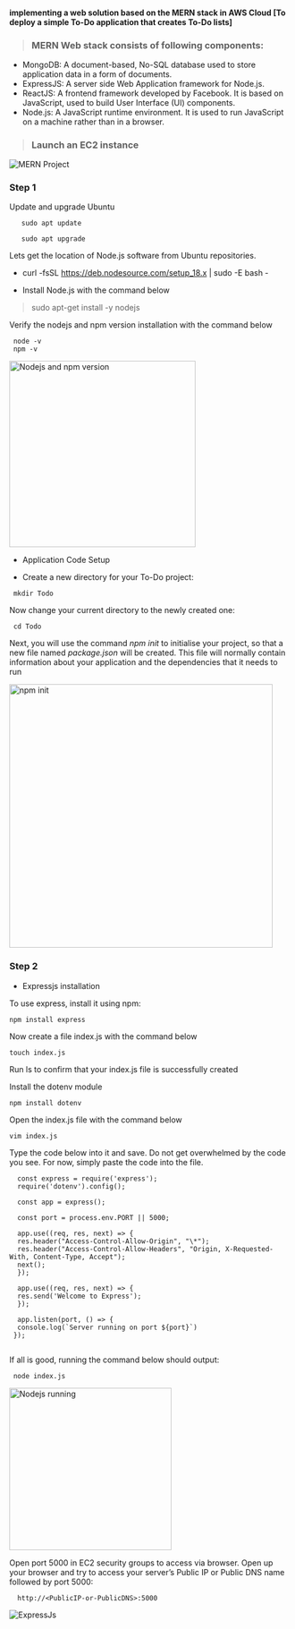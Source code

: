 #### implementing a web solution based on the MERN stack in AWS Cloud [To deploy a simple To-Do application that creates To-Do lists]

> ### MERN Web stack consists of following components:
* MongoDB: A document-based, No-SQL database used to store application data in a form of documents.
* ExpressJS: A server side Web Application framework for Node.js.
* ReactJS: A frontend framework developed by Facebook. It is based on JavaScript, used to build User Interface (UI) components.
* Node.js: A JavaScript runtime environment. It is used to run JavaScript on a machine rather than in a browser.

> ### Launch an EC2 instance
 
 ![MERN Project](https://github.com/sundoug01/darey.io_projects-/assets/28840209/fcd3b000-8c33-4e95-905d-dccca1d076db)
 
### Step 1

Update and upgrade Ubuntu

```
   sudo apt update
```
```
   sudo apt upgrade
```
Lets get the location of Node.js software from Ubuntu repositories.

- curl -fsSL https://deb.nodesource.com/setup_18.x | sudo -E bash -

- Install Node.js with the command below

> sudo apt-get install -y nodejs

Verify the nodejs and npm version installation with the command below
```
 node -v 
 npm -v
```
<img width="333" alt="Nodejs and npm version" src="https://github.com/sundoug01/darey.io_projects-/assets/28840209/81b071da-3d6b-41cd-8ce0-c5c78ad0a9e1">

- Application Code Setup

* Create a new directory for your To-Do project:
```
 mkdir Todo
```
Now change your current directory to the newly created one:
```
 cd Todo
```
Next, you will use the command *npm init* to initialise your project, so that a new file named *package.json* will be created.
This file will normally contain information about your application and the dependencies that it needs to run
 
<img width="471" alt="npm init " src="https://github.com/sundoug01/darey.io_projects-/assets/28840209/913386e6-bf58-4468-93ae-8ca877692eb8">

### Step 2
- Expressjs installation 


To use express, install it using npm:
```
npm install express
```
Now create a file index.js with the command below
```
touch index.js
```
Run ls to confirm that your index.js file is successfully created

Install the dotenv module
```
npm install dotenv
```
Open the index.js file with the command below
```
vim index.js
```
Type the code below into it and save. Do not get overwhelmed by the code you see. For now, simply paste the code into the file.

```
  const express = require('express');
  require('dotenv').config();

  const app = express();

  const port = process.env.PORT || 5000;

  app.use((req, res, next) => {
  res.header("Access-Control-Allow-Origin", "\*");
  res.header("Access-Control-Allow-Headers", "Origin, X-Requested-With, Content-Type, Accept");
  next();
  });

  app.use((req, res, next) => {
  res.send('Welcome to Express');
  });

  app.listen(port, () => {
  console.log(`Server running on port ${port}`)
 });
 
```
If all is good, running the command below  should output:
```
 node index.js
```
<img width="290" alt="Nodejs running" src="https://github.com/sundoug01/darey.io_projects-/assets/28840209/682389d5-8789-4eb2-8efa-c292e665087c">

 Open port 5000 in EC2 security groups to access via browser. Open up your browser and try to access your server’s 
 Public IP or Public DNS name followed by port 5000:
 
```
  http://<PublicIP-or-PublicDNS>:5000
  ```
  ![ExpressJs](https://github.com/sundoug01/darey.io_projects-/assets/28840209/6f27255f-33c3-411e-99ea-c6f116dd0d33)
